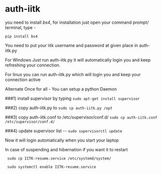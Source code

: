 # auth-iitk
you need to install *bs4*, for installation just open your command prompt/ terminal, type -
 
```pip install bs4```

You need to put your iitk username and password at given place in auth-iitk.py

For Windows
Just run auth-iitk.py it will automatically login you and keep refreshing your connection.

For linux
you can run auth-iitk.py which will login you and keep your connection active

Alternate Once for all -
You can setup a python Daemon

###1) install supervisor by typing
```sudo apt-get install supervisor```

###2) copy auth-iitk.py to 
``` sudo cp auth-iitk.py /opt ```

###3) copy auth-iitk.conf to /etc/supervisor/conf.d/
``` sudo cp auth-iitk.conf /etc/supervisor/conf.d/ ```

###4) update supervisor list -- 
```sudo supervisorctl update```

Now it will login automatically when you start your laptop

In case of suspending and hibernation if you want it to restart

``` sudo cp IITK-resume.service /etc/systemd/system/```

``` sudo systemctl enable IITK-resume.service```
